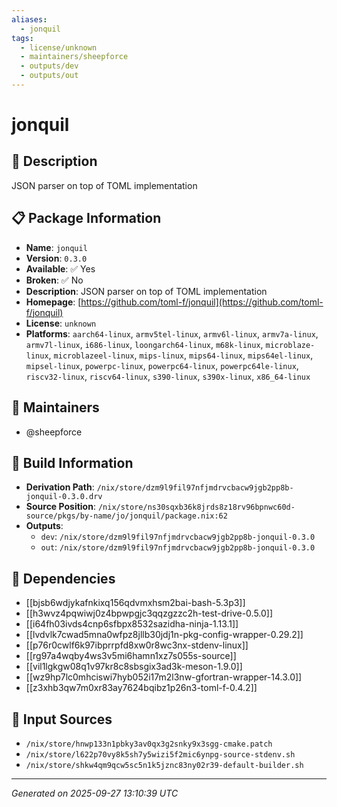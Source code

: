 ```yaml
---
aliases:
  - jonquil
tags:
  - license/unknown
  - maintainers/sheepforce
  - outputs/dev
  - outputs/out
---
```


# jonquil

## 📝 Description

JSON parser on top of TOML implementation

## 📋 Package Information

- **Name**: `jonquil`
- **Version**: `0.3.0`
- **Available**: ✅ Yes
- **Broken**: ✅ No
- **Description**: JSON parser on top of TOML implementation
- **Homepage**: [https://github.com/toml-f/jonquil](https://github.com/toml-f/jonquil)
- **License**: `unknown`
- **Platforms**: `aarch64-linux`, `armv5tel-linux`, `armv6l-linux`, `armv7a-linux`, `armv7l-linux`, `i686-linux`, `loongarch64-linux`, `m68k-linux`, `microblaze-linux`, `microblazeel-linux`, `mips-linux`, `mips64-linux`, `mips64el-linux`, `mipsel-linux`, `powerpc-linux`, `powerpc64-linux`, `powerpc64le-linux`, `riscv32-linux`, `riscv64-linux`, `s390-linux`, `s390x-linux`, `x86_64-linux`
## 👥 Maintainers

- @sheepforce


## 🔧 Build Information

- **Derivation Path**: `/nix/store/dzm9l9fil97nfjmdrvcbacw9jgb2pp8b-jonquil-0.3.0.drv`
- **Source Position**: `/nix/store/ns30sqxb36k8jrds8z18rv96bpnwc60d-source/pkgs/by-name/jo/jonquil/package.nix:62`
- **Outputs**:
  - `dev`:  `/nix/store/dzm9l9fil97nfjmdrvcbacw9jgb2pp8b-jonquil-0.3.0`
  - `out`:  `/nix/store/dzm9l9fil97nfjmdrvcbacw9jgb2pp8b-jonquil-0.3.0`

## 🔗 Dependencies

- [[bjsb6wdjykafnkixq156qdvmxhsm2bai-bash-5.3p3]]
- [[h3wvz4pqwiwj0z4bpwpgjc3qqzgzzc2h-test-drive-0.5.0]]
- [[i64fh03ivds4cnp6sfbpx8532sazidha-ninja-1.13.1]]
- [[lvdvlk7cwad5mna0wfpz8jllb30jdj1n-pkg-config-wrapper-0.29.2]]
- [[p76r0cwlf6k97ibprrpfd8xw0r8wc3nx-stdenv-linux]]
- [[rg97a4wqby4ws3v5mi6hamn1xz7s055s-source]]
- [[vil1lgkgw08q1v97kr8c8sbsgix3ad3k-meson-1.9.0]]
- [[wz9hp7lc0mhciswi7hyb052i17m2l3nw-gfortran-wrapper-14.3.0]]
- [[z3xhb3qw7m0xr83ay7624bqibz1p26n3-toml-f-0.4.2]]

## 📁 Input Sources

- `/nix/store/hnwp133n1pbky3av0qx3g2snky9x3sgg-cmake.patch`
- `/nix/store/l622p70vy8k5sh7y5wizi5f2mic6ynpg-source-stdenv.sh`
- `/nix/store/shkw4qm9qcw5sc5n1k5jznc83ny02r39-default-builder.sh`

---
*Generated on 2025-09-27 13:10:39 UTC*

